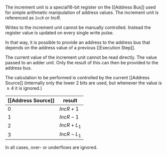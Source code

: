 The increment unit is a special16-bit register on the [[Address Bus]] used for simple arithmetic manipulation of address values. The increment unit is referenced as `IncR` or $IncR$.

Writes to the increment unit cannot be manually controlled. Instead the register value is updated on every single write pulse.

In that way, it is possible to provide an address to the address bus that depends on the address value of a previous [[Execution Step]].

The current value of the increment unit cannot be read directly. The value passed to an adder unit. Only the result of this can then be provided to the address bus.

The calculation to be performed is controlled by the current [[Address Source]] (internally only the lower 2 bits are used, but whenever the value is 
$\geq 4$ it is ignored.)

| [[Address Source]] | result       |
| ------------------ | ------------ |
| 0                  | $IncR + 1$   |
| 1                  | $IncR - 1$   |
| 2                  | $IncR + L_1$ |
| 3                  | $IncR - L_1$ |
In all cases, over- or underflows are ignored.
